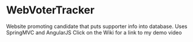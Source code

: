 # WebVoterTracker
Website promoting candidate that puts supporter info into database. Uses SpringMVC and AngularJS
Click on the Wiki for a link to my demo video
